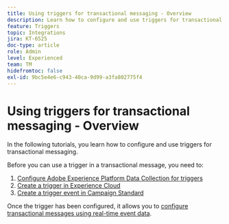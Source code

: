 ```yaml
---
title: Using triggers for transactional messaging - Overview
description: Learn how to configure and use triggers for transactional messaging.
feature: Triggers
topic: Integrations
jira: KT-6525
doc-type: article
role: Admin
level: Experienced
team: TM
hidefromtoc: false
exl-id: 9bc5e4e6-c943-40ca-9d99-a3fa802775f4
---
```

# Using triggers for transactional messaging - Overview

In the following tutorials, you learn how to configure and use triggers for transactional messaging.

Before you can use a trigger in a transactional message, you need to:

1. [Configure Adobe Experience Platform Data Collection for triggers](/help/integrations/configure-launch-for-triggers.md)
2. [Create a trigger in Experience Cloud](https://experienceleague.adobe.com/en/docs/core-services/interface/triggers)
3. [Create a trigger event in Campaign Standard](/help/integrations/create-a-trigger-event.md)

Once the trigger has been configured, it allows you to [configure transactional messages using real-time event data](/help/integrations/configure-transactional-messages-using-realtime-event-data.md).

